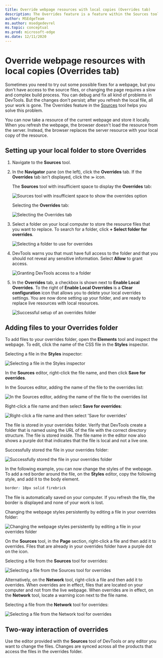 ```yaml
---
title: Override webpage resources with local copies (Overrides tab)
description: The Overrides feature is a feature within the Sources tool of Microsoft Edge DevTools that allows you to copy webpage resources to your hard drive.  When you refresh the webpage, DevTools doesn't load the resource, but replaces it with your local copy instead.
author: MSEdgeTeam
ms.author: msedgedevrel
ms.topic: conceptual
ms.prod: microsoft-edge
ms.date: 12/11/2020
---
```

# Override webpage resources with local copies (Overrides tab)

Sometimes you need to try out some possible fixes for a webpage, but you don't have access to the source files, or changing the page requires a slow and complex build process.  You can debug and fix all kind of problems in DevTools.  But the changes don't persist; after you refresh the local file, all your work is gone.  The Overrides feature in the [Sources](../sources/index.md) tool helps you solve this problem.

You can now take a resource of the current webpage and store it locally.  When you refresh the webpage, the browser doesn't load the resource from the server.  Instead, the browser replaces the server resource with your local copy of the resource.


<!-- ====================================================================== -->
## Setting up your local folder to store Overrides

1. Navigate to the **Sources** tool.
1. In the **Navigator** pane (on the left), click the **Overrides** tab.  If the **Overrides** tab isn't displayed, click the <code>&#x0226B;</code><!--`≫`--> icon.

    The **Sources** tool with insufficient space to display the **Overrides** tab:

   ![Sources tool with insufficient space to show the overrides option](./overrides-images/javascript-overrides-overflow-menu.png)

    Selecting the **Overrides** tab:

   ![Selecting the Overrides tab](./overrides-images/javascript-overrides-menu.png)

1. Select a folder on your local computer to store the resource files that you want to replace.  To search for a folder, click **+ Select folder for overrides**.

   ![Selecting a folder to use for overrides](./overrides-images/javascript-overrides-select-folder.png)

1. DevTools warns you that must have full access to the folder and that you should not reveal any sensitive information.  Select **Allow** to grant access.

   ![Granting DevTools access to a folder](./overrides-images/javascript-overrides-give-access-to-folder.png)

1. In the **Overrides** tab, a checkbox is shown next to **Enable Local Overrides**.  To the right of **Enable Local Overrides** is a **Clear configuration** icon that allows you to delete your local overrides settings.  You are now done setting up your folder, and are ready to replace live resources with local resources.

   ![Successful setup of an overrides folder](./overrides-images/javascript-overrides-folder-setup-complete.png)


<!-- ====================================================================== -->
## Adding files to your Overrides folder

To add files to your overrides folder, open the **Elements** tool and inspect the webpage.  To edit, click the name of the CSS file in the **Styles** inspector.

Selecting a file in the **Styles** inspector:

![Selecting a file in the Styles inspector](./overrides-images/javascript-overrides-select-css-file.png)

In the **Sources** editor, right-click the file name, and then click **Save for overrides**.

In the Sources editor, adding the name of the file to the overrides list:

![In the Sources editor, adding the name of the file to the overrides list](./overrides-images/javascript-overrides-file-name.png)

Right-click a file name and then select **Save for overrides**:

![Right-click a file name and then select 'Save for overrides'](./overrides-images/javascript-overrides-save-for-overrides.png)

The file is stored in your overrides folder.  Verify that DevTools create a folder that is named using the URL of the file with the correct directory structure.  The file is stored inside.  The file name in the editor now also shows a purple dot that indicates that the file is local and not a live one.

Successfully stored the file in your overrides folder:

![Successfully stored the file in your overrides folder](./overrides-images/javascript-overrides-file-stored.png)

In the following example, you can now change the styles of the webpage.  To add a red border around the file, on the **Styles** editor, copy the following style, and add it to the body element.

```css
border: 10px solid firebrick
```

The file is automatically saved on your computer.  If you refresh the file, the border is displayed and none of your work is lost.

Changing the webpage styles persistently by editing a file in your overrides folder:

![Changing the webpage styles persistently by editing a file in your overrides folder](./overrides-images/javascript-overrides-changing-styles.png)

On the **Sources** tool, in the **Page** section, right-click a file and then add it to overrides.  Files that are already in your overrides folder have a purple dot on the icon.

Selecting a file from the **Sources** tool for overrides:

![Selecting a file from the Sources tool for overrides](./overrides-images/javascript-overrides-safe-from-sources.png)

Alternatively, on the **Network** tool, right-click a file and then add it to overrides.  When overrides are in effect, files that are located on your computer and not from the live webpage.  When overrides are in effect, on the **Network** tool, locate a warning icon next to the file name.

Selecting a file from the **Network** tool for overrides:

![Selecting a file from the Network tool for overrides](./overrides-images/javascript-overrides-network.png)


<!-- ====================================================================== -->
## Two-way interaction of overrides

Use the editor provided with the **Sources** tool of DevTools or any editor you want to change the files.  Changes are synced across all the products that access the files in the overrides folder.
